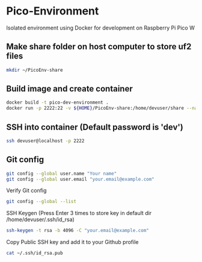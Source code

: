 # Pico-Environment
Isolated environment using Docker for development on Raspberry Pi Pico W

## Make share folder on host computer to store uf2 files
```bash
mkdir ~/PicoEnv-share
```

## Build image and create container
```bash
docker build -t pico-dev-environment .
docker run -p 2222:22 -v ${HOME}/PicoEnv-share:/home/devuser/share --name Pico-Dev -it pico-dev-environment
```
## SSH into container (Default password is 'dev')
```bash
ssh devuser@localhost -p 2222
```

## Git config
```bash
git config --global user.name "Your name"
git config --global user.email "your.email@example.com"
```
Verify Git config
```bash
git config --global --list 
```
SSH Keygen (Press Enter 3 times to store key in default dir /home/devuser/.ssh/id_rsa)
```bash
ssh-keygen -t rsa -b 4096 -C "your.email@example.com"
```
Copy Public SSH key and add it to your Github profile
```bash
cat ~/.ssh/id_rsa.pub
```
